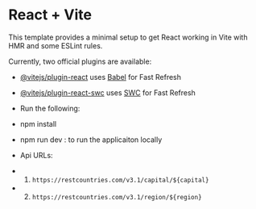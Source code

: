 # React + Vite

This template provides a minimal setup to get React working in Vite with HMR and some ESLint rules.

Currently, two official plugins are available:

- [@vitejs/plugin-react](https://github.com/vitejs/vite-plugin-react/blob/main/packages/plugin-react/README.md) uses [Babel](https://babeljs.io/) for Fast Refresh
- [@vitejs/plugin-react-swc](https://github.com/vitejs/vite-plugin-react-swc) uses [SWC](https://swc.rs/) for Fast Refresh

- Run the following:
- npm install
- npm run dev  : to run  the applicaiton locally

- Api URLs:
- 1. `https://restcountries.com/v3.1/capital/${capital}`
- 2.  `https://restcountries.com/v3.1/region/${region}`


